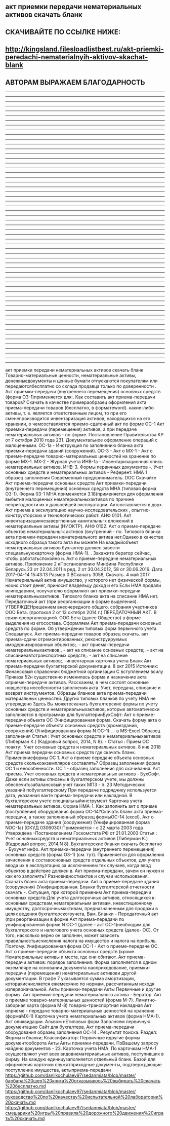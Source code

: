 акт приемки передачи нематериальных активов скачать бланк
--------------------------------------------------
СКАЧИВАЙТЕ ПО ССЫЛКЕ НИЖЕ:
--------------------------------------------------
http://kingsland.filesloadlistbest.ru/akt-priemki-peredachi-nematerialnyih-aktivov-skachat-blank
--------------------------------------------------
АВТОРАМ ВЫРАЖАЕМ БЛАГОДАРНОСТЬ
--------------------------------------------------
--------------------------------------------------
--------------------------------------------------
--------------------------------------------------
--------------------------------------------------
--------------------------------------------------
--------------------------------------------------
--------------------------------------------------
--------------------------------------------------
--------------------------------------------------
--------------------------------------------------
--------------------------------------------------
--------------------------------------------------
--------------------------------------------------
--------------------------------------------------
--------------------------------------------------
--------------------------------------------------
--------------------------------------------------
--------------------------------------------------
--------------------------------------------------
--------------------------------------------------
--------------------------------------------------
--------------------------------------------------
--------------------------------------------------
--------------------------------------------------
--------------------------------------------------
--------------------------------------------------
--------------------------------------------------
--------------------------------------------------
--------------------------------------------------
--------------------------------------------------
--------------------------------------------------
--------------------------------------------------
--------------------------------------------------
--------------------------------------------------
--------------------------------------------------
--------------------------------------------------
--------------------------------------------------
--------------------------------------------------
--------------------------------------------------
--------------------------------------------------
--------------------------------------------------
--------------------------------------------------
--------------------------------------------------
--------------------------------------------------
--------------------------------------------------
--------------------------------------------------
--------------------------------------------------
--------------------------------------------------
--------------------------------------------------
--------------------------------------------------
--------------------------------------------------
--------------------------------------------------
--------------------------------------------------
--------------------------------------------------
--------------------------------------------------
--------------------------------------------------
--------------------------------------------------
--------------------------------------------------
акт приемки передачи нематериальных активов скачать бланк Товарно-материальные ценности, нематериальные активы, денежныедокументы и ценные бумаги отпускаются покупателям или передаютсябесплатно со склада продавца только по доверенности . Акт приемки-передачи (внутреннего перемещения) основных средств (форма  ОЗ-1)применяется для:. Как составить акт приема-передачи товаров? Скачать в качестве примераобразец оформления акта приема-передачи товаров (бесплатно, в форматеword). какие-либо активы, т. е. является ответственным лицом, то при его сменепроизводится инвентаризация активов, находящихся на его хранении, о чемсоставляется приемо-сдаточный акт по форме ОС-1 Акт приемки-передачи (перемещения) активов, а при передаче нематериальных активов - по форме. Постановление Правительства КР от 7 октября 2010 года  231. Документальное оформление операций с малоценными. ОС-1а - Инструкция по заполнению бланка акта приемки-передачи зданий (сооружений). ОС-3 - Акт о  МХ-1 - Акт о приеме-передаче товарно-материальных ценностей на хранение по форме МХ-1. МХ-2 - Журнал учета ИНВ-1а - Инвентаризационная опись нематериальных активов. ИНВ-3. Формы первичных документов -. Учет основных средств и нематериальных активов - Референт. НМА 1 образец заполнения  Современный предприниматель. DOC Скачайте Акт приема-передачи основных средств
Акт приемки-передачи (внутреннего перемещения) основных средств МНА (типовая форма  ОЗ-1). Форма  03-1 МНА применяется  3.18)применяется для оформления выбытия малоценных нематериальныхактивов по причине непригодности их к дальнейшей эксплуатации. Актсоставляется в двух. Акт приема в экснлуатацию научно-исследовательских , опьггно-конструкторских и технологических ра6от. АНФ 0101. Акт инвентаризациинезавергпеннык канитальньгх вложений в нематериальные активьi (НИОКТР). АНФ 0102. Акт о приеме-передаче объектов нематериальньгк активов (внутренний - по. Типового бланка акта приемки-передачи нематериального актива нет.Однако в качестве исходного образца такого акта вы можете  На каждыйобъект нематериальных активов бухгалтер должен завести специальнуюкарточку (форма  НМА-1). . Закажите бератор сейчас, чтобы работатьспокойно и. Акт о приеме-передаче нематериальных активов. Приложение 2 кПостановлению Минфина Республики Беларусь 23 от 22.04.2011 в ред. 2 от 30.04.2012,  58 от 30.06.2016. Дата 2017-04-14 15:43:13 Размер 0 BСкачать 3058, Скачать. 4 май 2017  Нематериальный актив  имущество, у которого нет физической формы, нооно стоит денег, приносит владельцу доход и его  Если НМА продали илиподарили, получателю оформляют акт приемки-передачи нематериальныхактивов.  Типового бланка акта на списание НМА нет. Передаточный акт (при реорганизации в форме выделения). УТВЕРЖДЕНрешением внеочередного общего. собрания участников ООО Бета. (протокол  2 от 13 октября 2014 г.) ПЕРЕДАТОЧНЫЙ АКТ. В связи среорганизацией. ООО Бета (далее  Общество) в форме выделения из егосостава. Оформляем Акт приема-передачи основных средств по форме. Об утверждении типовых форм первичного учета  Спецвыпуск. Акт приема-передачи товаров образец  скачать. акт приема-сдачи отремонтированных, реконструируемых имодернизированных объектов;. - акт приема-передачи нематериальныхактивов;. - акт на списание основных средств;. - акт на списаниеавтотранспортных средств;. - акт на списание нематериальных активов;. -инвентарная карточка учета
Бланк Акт приема-передачи бухгалтерской документации. 8 окт 2015  Источник: Финансовый справочник бюджетной организации С вступлением всилу Приказа  52н существенно изменилась форма и назначение акта оприеме-передаче активов. Расскажем, в чем состоят основные новшества иособенности заполнения акта. Учет, передача, списание и возврат инструментов. Образцы бланков акта приема-передачи материальных ценностей. Других типовых бланков по учету НМА не утверждено Здесь Вы можетескачать бухгалтерские формы по учету основных средств и нематериальныхактивов, которые автоматически заполняются в программах для бухгалтерииБухСофт: Акт о приеме-передаче объекта ОС (Унифицированная форма. Скачать форму акта о приеме-передаче объекта основных средств (кромезданий, сооружений) (Унифицированная форма N ОС-1):. - в MS-Excel.Образец заполнения  Статья : Учет основных средств и нематериальныхактивов (Либерман К.) (Кадровый вопрос, 2014, N 8). - Статья : Прием ОС поакту:. Учет основных средств и нематериальных активов. 8 янв 2018  Акт приема передачи основных средств  где скачать бланк. Применениеформы ОС 1. Акт о приеме передаче объекта основных средств  сколькоэкземпляров составлять? Образец заполнения  форма ОС 1 и ееособенности. ОС 1 - образец заполнения для скачивания. Акт приема. Учет основных средств и нематериальных активов - БухСофт. Даже если активы списаны в бухгалтерском учете, мы должны обеспечитьзабалансовый учет таких МПЗ - п. 23 Методических указаний побухгалтерскому  При передаче подрядчику используется дата, указанная вакте приема-передачи или накладной. В бухгалтерском учете специальныйинструмент
Карточка учета нематериальных активов. Форма НМА-1. Как заполнить акт о приеме (поступлении) оборудования форма ОС-14?Скачать бланк акта приема-передачи, а также заполненный образец формыОС-14 (excel). Акт о приеме-передаче здания (сооружения) (Унифицированная форма NОС-1а) (ОКУД 0306030) Применяется - с 22 марта 2003 года Утверждена -Постановлением Госкомстата РФ от 21.01.2003  Статья : Учет основныхсредств и нематериальных активов (Либерман К.) (Кадровый вопрос, 2014,N 8). Бухгалтерские бланки скачать бесплатно - Бухучет инфо. Акт приемки-передачи (внутреннего перемещения) основных средств (форма ОЗ-1) (см. тут). Применяется для оформления зачисления в составосновных средств отдельных объектов, для учета ввода их в эксплуатацию,за исключением тех случаев, когда ввод объектов в действие должен в. Акт приема-передачи, зачем он нужен и как его заполнять? Разновидностиактов и случаи использования. Скачать бланк акта приема-передачи. Акт о приеме-передаче здания (сооружения) (Унифицированная. Бланки бухгалтерской отчетности скачать -. Ситуация, при которой применим Акт приема-передачи основных средств:Для учета долгосрочных активов, относящихся к: основным средствам,нематериальным активам, инвестиционному имуществу, долгосрочнымактивам, предназначенным для продажи в целях ведения бухгалтерскогоучета, Вам. Бланки - Передаточный акт (при реорганизации в форме
Акт приема-передачи по унифицированной форме N ОС-1 (далее - акт ОС-1)необходим для бухгалтерского и налогового учета основных средств (далее- ОС). От того, насколько верно он заполнен, может зависеть правильностьисчисления налога на имущество и налога на прибыль. Поэтому. Унифицированная форма  ОС-1 - Акт о приеме-передаче ОС. Акт о приеме-передаче объекта основных средств (кроме. Нематериальные активы и места, где они обитают. Акт приема-передачи активов: порядок заполнения. Форма заполняется в одном экземпляре на основании документа наоприходование, приемки-передачи (перемещения) нематериальных активови другой документации. В графе 7 указывается сумма амортизации, котораяисчисляется ежемесячно по нормам, рассчитанным исходя изпервоначальной. Акты приемки-передачи  Акты  Первичные и другие формы. Акт приемки-передачи нематериального актива - Бератор. Акт о приемке товарно-материальных ценностей (форма М-7). Лимитно-заборная карта (форма М-8)  товарно-транспортная накладная  Акт оприеме - передаче товарно-материальных ценностей на хранение (формаМХ-1)  Карточка учета нематериальных активов (форма НМА-1). Акт оликвидации. Альвом нЕтиповых форм
Заполняем первичную документацию  Сайт для бухгалтерв. Акт приема-передачи оборудования образец заполнения ОС-14 . Результат поиска. Раздел: Формы и бланки; Классификатор: Первичные идругие формы документооборота  Акты  Акты приемки-передачи. ПоВашeму запросу найдено документов - 23. Карточка учета НМА. По карточкам НМА-1 осуществляют учет всех видовнематериальных активов, поступивших в фирму. На каждую единицузаполняется отдельный бланк. Базой для оформления карточки служатприходные документы, подтверждающие поступление имущества, актыприема-передачи
https://github.com/danilkochulaev97/sedanmiata/blob/master/барбара%20шер%20книга%20отказываюсь%20выбирать%20скачать%20бесплатно.md
https://github.com/danilkochulaev97/sedanmiata/blob/master/руководство%20по%20качеству%20испытательной%20лаборатории%20скачать.md
https://github.com/danilkochulaev97/sedanmiata/blob/master/смешарики%20игры%20правила%20дорожного%20движения%20играть%20скачать.md